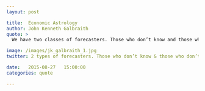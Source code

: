 ```yaml
---
layout: post

title:  Economic Astrology
author: John Kenneth Galbraith
quote: >
  We have two classes of forecasters. Those who don’t know and those who don’t know they don’t know.

image: /images/jk_galbraith_1.jpg
twitter: 2 types of forecasters. Those who don’t know & those who don’t know they don’t know. JK Galbraith http://quotes.stockflare.com/

date:   2015-08-27	 15:00:00
categories: quote

---
```


